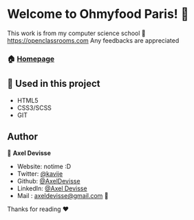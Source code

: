 # Welcome to Ohmyfood Paris! 👋
This work is from my computer science school 🏫 https://openclassrooms.com
Any feedbacks are appreciated


### 🏠 [Homepage](https://axeldevisse.github.io/ohmyfood/index.html)

## 🔨 Used in this project

* HTML5
* CSS3/SCSS
* GIT





## Author

👤 **Axel Devisse**

* Website: notime :D
* Twitter: [@kavije](https://twitter.com/kavije)
* Github: [@AxelDevisse](https://github.com/AxelDevisse)
* LinkedIn: [@Axel Devisse](https://linkedin.com/in/axel-devisse-253941195/)
* Mail : axeldevisse@gmail.com 💬


Thanks for reading ❤️